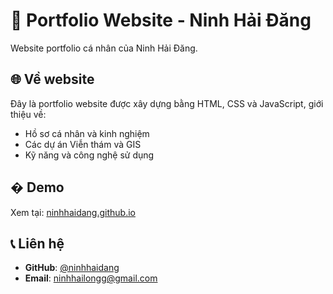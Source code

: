 # 🚀 Portfolio Website - Ninh Hải Đăng

Website portfolio cá nhân của Ninh Hải Đăng.

## 🌐 Về website

Đây là portfolio website được xây dựng bằng HTML, CSS và JavaScript, giới thiệu về:
- Hồ sơ cá nhân và kinh nghiệm
- Các dự án Viễn thám và GIS
- Kỹ năng và công nghệ sử dụng

## � Demo

Xem tại: [ninhhaidang.github.io](https://ninhhaidang.github.io)

## 📞 Liên hệ

- **GitHub**: [@ninhhaidang](https://github.com/ninhhaidang)
- **Email**: ninhhailongg@gmail.com